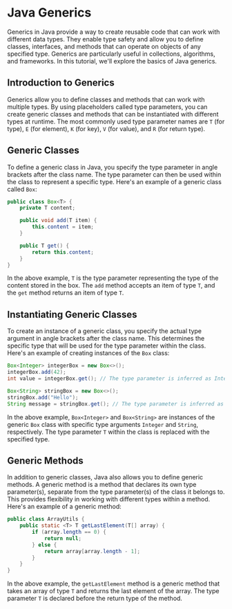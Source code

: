 # Java Generics

Generics in Java provide a way to create reusable code that can work with different data types. They enable type safety and allow you to define classes, interfaces, and methods that can operate on objects of any specified type. Generics are particularly useful in collections, algorithms, and frameworks. In this tutorial, we'll explore the basics of Java generics.

## Introduction to Generics

Generics allow you to define classes and methods that can work with multiple types. By using placeholders called type parameters, you can create generic classes and methods that can be instantiated with different types at runtime. The most commonly used type parameter names are `T` (for type), `E` (for element), `K` (for key), `V` (for value), and `R` (for return type).

## Generic Classes

To define a generic class in Java, you specify the type parameter in angle brackets after the class name. The type parameter can then be used within the class to represent a specific type. Here's an example of a generic class called `Box`:

```java
public class Box<T> {
    private T content;

    public void add(T item) {
        this.content = item;
    }

    public T get() {
        return this.content;
    }
}
```

In the above example, `T` is the type parameter representing the type of the content stored in the box. The `add` method accepts an item of type `T`, and the `get` method returns an item of type `T`.

## Instantiating Generic Classes

To create an instance of a generic class, you specify the actual type argument in angle brackets after the class name. This determines the specific type that will be used for the type parameter within the class. Here's an example of creating instances of the `Box` class:

```java
Box<Integer> integerBox = new Box<>();
integerBox.add(42);
int value = integerBox.get(); // The type parameter is inferred as Integer

Box<String> stringBox = new Box<>();
stringBox.add("Hello");
String message = stringBox.get(); // The type parameter is inferred as String
```

In the above example, `Box<Integer>` and `Box<String>` are instances of the generic `Box` class with specific type arguments `Integer` and `String`, respectively. The type parameter `T` within the class is replaced with the specified type.

## Generic Methods

In addition to generic classes, Java also allows you to define generic methods. A generic method is a method that declares its own type parameter(s), separate from the type parameter(s) of the class it belongs to. This provides flexibility in working with different types within a method. Here's an example of a generic method:

```java
public class ArrayUtils {
    public static <T> T getLastElement(T[] array) {
        if (array.length == 0) {
            return null;
        } else {
            return array[array.length - 1];
        }
    }
}
```

In the above example, the `getLastElement` method is a generic method that takes an array of type `T` and returns the last element of the array. The type parameter `T` is declared before the return type of the method.


